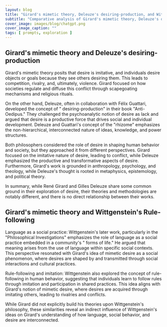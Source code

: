 ```yaml
---
layout: blog
title: "Girard's mimetic theory, Deleuze's desiring-production, and Wittgenstein's Rule-following"
subtitle: "Comparative analysis of Girard's mimetic theory, Deleuze's desiring-production, and Wittgenstein's Rule-following"
cover_image: images/blog/chatgpt.png
cover_image_caption: ""
tags: [ prompts, exploration ]
---
```


## Girard's mimetic theory and Deleuze's desiring-production

Girard's mimetic theory posits that desire is imitative, and individuals desire objects or goals
because they see others desiring them. This leads to competition, rivalry, and, ultimately,
violence. Girard focused on how societies regulate and diffuse this conflict through scapegoating
mechanisms and religious rituals.

On the other hand, Deleuze, often in collaboration with Félix Guattari, developed the concept of "
desiring-production" in their book "Anti-Oedipus." They challenged the psychoanalytic notion of
desire as lack and argued that desire is a productive force that drives social and individual
development. Deleuze and Guattari's concept of the "rhizome" emphasizes the non-hierarchical,
interconnected nature of ideas, knowledge, and power structures.

Both philosophers considered the role of desire in shaping human behavior and society, but they
approached it from different perspectives. Girard focused on the imitative nature of desire, leading
to conflict, while Deleuze emphasized the productive and transformative aspects of desire.
Furthermore, Girard's work is grounded in anthropology, psychology, and theology, while Deleuze's
thought is rooted in metaphysics, epistemology, and political theory.

In summary, while René Girard and Gilles Deleuze share some common ground in their exploration of
desire, their theories and methodologies are notably different, and there is no direct relationship
between their works.

## Girard's mimetic theory and Wittgenstein's Rule-following

Language as a social practice: Wittgenstein's later work, particularly in the "Philosophical
Investigations" emphasizes the role of language as a social practice embedded in a community's "
forms of life." He argued that meaning arises from the use of language within specific social
contexts. This perspective resonated with Girard's idea of mimetic desire as a social phenomenon,
where desires are shaped by and transmitted through social interactions and cultural practices.

Rule-following and imitation: Wittgenstein also explored the concept of rule-following in human
behavior, suggesting that individuals learn to follow rules through imitation and participation in
shared practices. This idea aligns with Girard's notion of mimetic desire, where desires are
acquired through imitating others, leading to rivalries and conflicts.

While Girard did not explicitly build his theories upon Wittgenstein's philosophy, these
similarities reveal an indirect influence of Wittgenstein's ideas on Girard's understanding of how
language, social behavior, and desire are interconnected.


